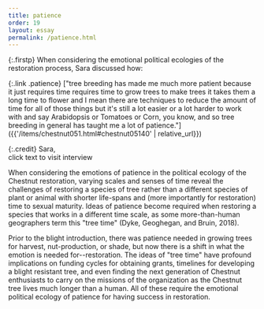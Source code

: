 ```yaml
---
title: patience
order: 19
layout: essay
permalink: /patience.html
---
```

{:.firstp}
When considering the emotional political ecologies of the restoration process, Sara discussed how:

{:.link .patience}
["tree breeding has made me much more patient because it just requires time requires time to grow trees to make trees it takes them a long time to flower and I mean there are techniques to reduce the amount of time for all of those things but it's still a lot easier or a lot harder to work with and say Arabidopsis or Tomatoes or Corn, you know, and so tree breeding in general has taught me a lot of patience."]({{'/items/chestnut051.html#chestnut05140' | relative_url}})   

{:.credit}
Sara,  
click text to visit interview

When considering the emotions of patience in the political ecology of the Chestnut restoration, varying scales and senses of time reveal the challenges of restoring a species of tree rather than a different species of plant or animal with shorter life-spans and (more importantly for restoration) time to sexual maturity. Ideas of patience become required when restoring a species that works in a different time scale, as some more-than-human geographers term this "tree time" (Dyke, Geoghegan, and Bruin, 2018).

Prior to the blight introduction, there was patience needed in growing trees for harvest, nut-production, or shade, but now there is a shift in what the emotion is needed for--restoration. The ideas of "tree time" have profound implications on funding cycles for obtaining grants, timelines for developing a blight resistant tree, and even finding the next generation of Chestnut enthusiasts to carry on the missions of the organization as the Chestnut tree lives much longer than a human. All of these require the emotional political ecology of patience for having success in restoration.

